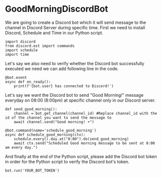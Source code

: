 # GoodMorningDiscordBot

We are going to create a Discord bot which it will send message to the channel in Discord Server during specific time. First we need to install Discord, Schedule and Time in our Python script.

```
import discord
from discord.ext import commands
import schedule
import time
```

Let's say we also need to verify whether the Discord bot successfully executed we need we can add following line in the code.

```
@bot.event
async def on_ready():
    print(f'{bot.user} has connected to Discord!')
```

Let's say we want the Discord bot to send "Good Morning!" message everyday on 08:00 (8:00pm) at specific channel only in our Discord server.

```
def send_good_morning():
    channel = bot.get_channel(channel_id) #Replace channel_id with the id of the channel you want to send the message to
    await channel.send("Good morning! ☀️")

@bot.command(name='schedule_good_morning')
async def schedule_good_morning(ctx):
    schedule.every().day.at("8:00").do(send_good_morning)
    await ctx.send("Scheduled Good morning message to be sent at 8:00 am every day.")
```

And finally at the end of the Python script, please add the Discord bot token in order for the Python script to verify the Discord bot's token.

```
bot.run('YOUR_BOT_TOKEN')
```
